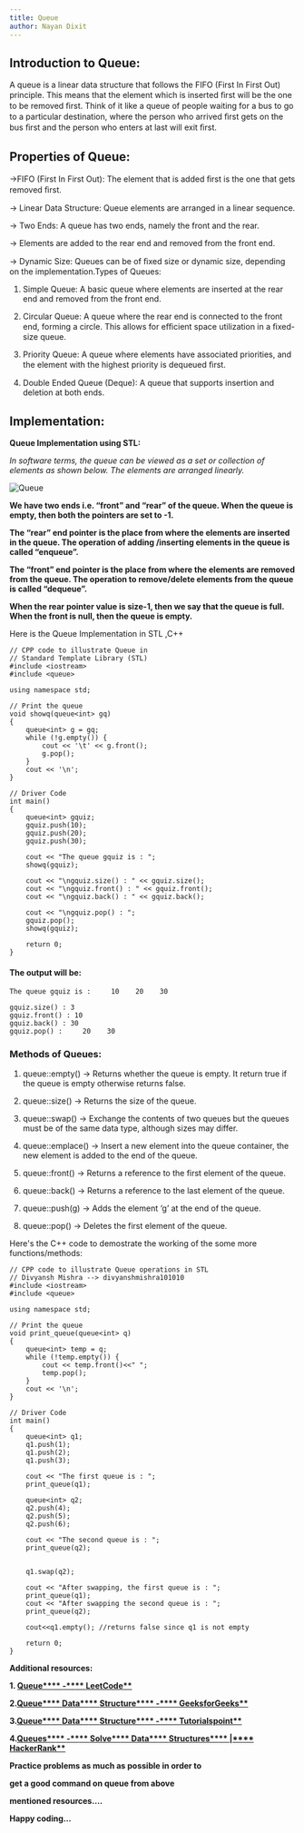```yaml
---
title: Queue
author: Nayan Dixit
---
```


## Introduction to Queue:

A queue is a linear data structure that follows the FIFO (First In First Out) principle. This means that the element which is inserted ﬁrst will be the one to be removed ﬁrst. Think of it like a queue of people waiting for a bus to go to a particular destination, where the person who arrived ﬁrst gets on the bus ﬁrst and the person
who enters at last will exit ﬁrst.



## Properties of Queue:

->FIFO (First In First Out): The element that is added ﬁrst is the one that gets removed ﬁrst.

-> Linear Data Structure: Queue elements are arranged in a linear sequence.

-> Two Ends: A queue has two ends, namely the front and the rear.

-> Elements are added to the rear end and removed from the front end.

-> Dynamic Size: Queues can be of ﬁxed size or dynamic size, depending on the implementation.Types of Queues:

1. Simple Queue: A basic queue where elements are inserted at the rear end and removed from the front end.

2. Circular Queue: A queue where the rear end is connected to the front end, forming a circle. This allows for eﬃcient space utilization in a ﬁxed-size queue.

3. Priority Queue: A queue where elements have associated priorities, and the element with the highest priority is dequeued ﬁrst.

4. Double Ended Queue (Deque): A queue that supports insertion and deletion at both ends.
## Implementation:


**Queue Implementation using STL:**

*In software terms, the queue can be viewed as a set or collection of *elements as shown below. The elements are arranged linearly.**

![Queue](https://media.geeksforgeeks.org/wp-content/uploads/20220805131014/fifo.png)

**We have two ends i.e. “front” and “rear” of the queue. When the queue is empty, then both the pointers are set to -1.**

**The “rear” end pointer is the place from where the elements are inserted in the queue. The operation of adding /inserting elements in the queue is called “enqueue”.**

**The “front” end pointer is the place from where the elements are removed from the queue. The operation to remove/delete elements from the queue is called “dequeue”.**

**When the rear pointer value is size-1, then we say that the queue is full. When the front is null, then the queue is empty.**

Here is the Queue Implementation in STL ,C++
```
// CPP code to illustrate Queue in 
// Standard Template Library (STL)
#include <iostream>
#include <queue>

using namespace std;

// Print the queue
void showq(queue<int> gq)
{
	queue<int> g = gq;
	while (!g.empty()) {
		cout << '\t' << g.front();
		g.pop();
	}
	cout << '\n';
}

// Driver Code
int main()
{
	queue<int> gquiz;
	gquiz.push(10);
	gquiz.push(20);
	gquiz.push(30);

	cout << "The queue gquiz is : ";
	showq(gquiz);

	cout << "\ngquiz.size() : " << gquiz.size();
	cout << "\ngquiz.front() : " << gquiz.front();
	cout << "\ngquiz.back() : " << gquiz.back();

	cout << "\ngquiz.pop() : ";
	gquiz.pop();
	showq(gquiz);

	return 0;
}

```

#### The output will be:
```
The queue gquiz is :     10    20    30

gquiz.size() : 3
gquiz.front() : 10
gquiz.back() : 30
gquiz.pop() :     20    30
```

### Methods of Queues: 

1. queue::empty() -> Returns whether the queue is empty. It return true if the queue is empty otherwise returns false.

2. queue::size() ->	Returns the size of the queue.

3. queue::swap() -> Exchange the contents of two queues but the queues must be of the same data type, although sizes may differ.

4. queue::emplace() -> Insert a new element into the queue container, the new element is added to the end of the queue.

5. queue::front() -> Returns a reference to the first element of the queue.

6. queue::back() -> Returns a reference to the last element of the queue.

7. queue::push(g) -> Adds the element ‘g’ at the end of the queue.

8. queue::pop() -> Deletes the first element of the queue.

Here's the C++ code to demostrate the working of the some more functions/methods: 

```
// CPP code to illustrate Queue operations in STL
// Divyansh Mishra --> divyanshmishra101010
#include <iostream>
#include <queue>

using namespace std;

// Print the queue
void print_queue(queue<int> q)
{
	queue<int> temp = q;
	while (!temp.empty()) {
		cout << temp.front()<<" ";
		temp.pop();
	}
	cout << '\n';
}

// Driver Code
int main()
{
	queue<int> q1;
	q1.push(1);
	q1.push(2);
	q1.push(3);

	cout << "The first queue is : ";
	print_queue(q1);

	queue<int> q2;
	q2.push(4);
	q2.push(5);
	q2.push(6);

	cout << "The second queue is : ";
	print_queue(q2);


	q1.swap(q2);
	
	cout << "After swapping, the first queue is : ";
	print_queue(q1);
	cout << "After swapping the second queue is : ";
	print_queue(q2);

	cout<<q1.empty(); //returns false since q1 is not empty

	return 0;
}

```
**Additional resources:**

**1. [Queue**](https://leetcode.com/tag/queue/)[** ](https://leetcode.com/tag/queue/)[-**](https://leetcode.com/tag/queue/)[** ](https://leetcode.com/tag/queue/)[LeetCode**](https://leetcode.com/tag/queue/)**

**2.[Queue**](https://www.geeksforgeeks.org/queue-data-structure/)[** ](https://www.geeksforgeeks.org/queue-data-structure/)[Data**](https://www.geeksforgeeks.org/queue-data-structure/)[** ](https://www.geeksforgeeks.org/queue-data-structure/)[Structure**](https://www.geeksforgeeks.org/queue-data-structure/)[** ](https://www.geeksforgeeks.org/queue-data-structure/)[-**](https://www.geeksforgeeks.org/queue-data-structure/)[** ](https://www.geeksforgeeks.org/queue-data-structure/)[GeeksforGeeks**](https://www.geeksforgeeks.org/queue-data-structure/)**

**3.[Queue**](https://www.tutorialspoint.com/data_structures_algorithms/dsa_queue.htm)[** ](https://www.tutorialspoint.com/data_structures_algorithms/dsa_queue.htm)[Data**](https://www.tutorialspoint.com/data_structures_algorithms/dsa_queue.htm)[** ](https://www.tutorialspoint.com/data_structures_algorithms/dsa_queue.htm)[Structure**](https://www.tutorialspoint.com/data_structures_algorithms/dsa_queue.htm)[** ](https://www.tutorialspoint.com/data_structures_algorithms/dsa_queue.htm)[-**](https://www.tutorialspoint.com/data_structures_algorithms/dsa_queue.htm)[** ](https://www.tutorialspoint.com/data_structures_algorithms/dsa_queue.htm)[Tutorialspoint**](https://www.tutorialspoint.com/data_structures_algorithms/dsa_queue.htm)**

**4.[Queues**](https://www.hackerrank.com/domains/data-structures/queues)[** ](https://www.hackerrank.com/domains/data-structures/queues)[-**](https://www.hackerrank.com/domains/data-structures/queues)[** ](https://www.hackerrank.com/domains/data-structures/queues)[Solve**](https://www.hackerrank.com/domains/data-structures/queues)[** ](https://www.hackerrank.com/domains/data-structures/queues)[Data**](https://www.hackerrank.com/domains/data-structures/queues)[** ](https://www.hackerrank.com/domains/data-structures/queues)[Structures**](https://www.hackerrank.com/domains/data-structures/queues)[** ](https://www.hackerrank.com/domains/data-structures/queues)[|**](https://www.hackerrank.com/domains/data-structures/queues)[** ](https://www.hackerrank.com/domains/data-structures/queues)[HackerRank**](https://www.hackerrank.com/domains/data-structures/queues)**

**Practice problems as much as possible in order to**

**get a good command on queue from above**

**mentioned resources….**

**Happy coding…**

